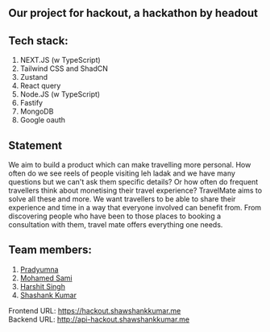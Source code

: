 ## Our project for hackout, a hackathon by headout

## Tech stack:
1. NEXT.JS (w TypeScript)
2. Tailwind CSS and ShadCN
3. Zustand
4. React query
5. Node.JS (w TypeScript)
6. Fastify
7. MongoDB
8. Google oauth

## Statement 
We aim to build a product which can make travelling more personal. How often do we see reels of people visiting leh ladak and we have many questions but we can't ask them specific details? Or how often do frequent travellers think about monetising their travel experience? TravelMate aims to solve all these and more. We want travellers to be able to share their experience and time in a way that everyone involved can benefit from. From discovering people who have been to those places to booking a consultation with them, travel mate offers everything one needs.

## Team members:
1. [Pradyumna](https://github.com/YARE0909)
2. [Mohamed Sami](https://github.com/sm-sami)
3. [Harshit Singh](https://github.com/whiletrueee)
4. [Shashank Kumar](https://github.com/shawshankkumar)

Frontend URL: https://hackout.shawshankkumar.me </br>
Backend URL: http://api-hackout.shawshankkumar.me
